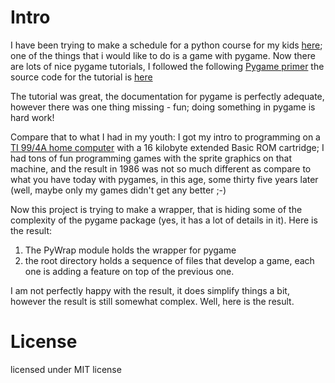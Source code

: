 
# Intro

I have been trying to make a schedule for a python course for my kids [here](https://github.com/MoserMichael/pythoncourse); one of the things that i would like to do is a game with pygame.
Now there are lots of nice pygame tutorials, I followed the following [Pygame primer](https://realpython.com/pygame-a-primer/) the source code for the tutorial is [here](https://github.com/realpython/materials/tree/master/pygame-a-primer)

The tutorial was great, the documentation for pygame is perfectly adequate, however there was one thing missing - fun; doing something in pygame is hard work!

Compare that to what I had in my youth: I got my intro to programming on a [TI 99/4A home computer](https://en.wikipedia.org/wiki/Texas_Instruments_TI-99/4A) with a 16 kilobyte extended Basic ROM cartridge; I had tons of fun programming games with the sprite graphics on that machine, and the result in 1986 was not so much different as compare to what you have today with pygames, in this age, some thirty five years later (well, maybe only my games didn't get any better ;-)

Now this project is trying to make a wrapper, that is hiding some of the complexity of the pygame package (yes, it has a lot of details in it).
Here is the result: 

1) The PyWrap module holds the wrapper for pygame
2) the root directory holds a sequence of files that develop a game, each one is adding a feature on top of the previous one.

I am not perfectly happy with the result, it does simplify things a bit, however the result is still somewhat complex.
Well, here is the result.

# License 

licensed under MIT license



